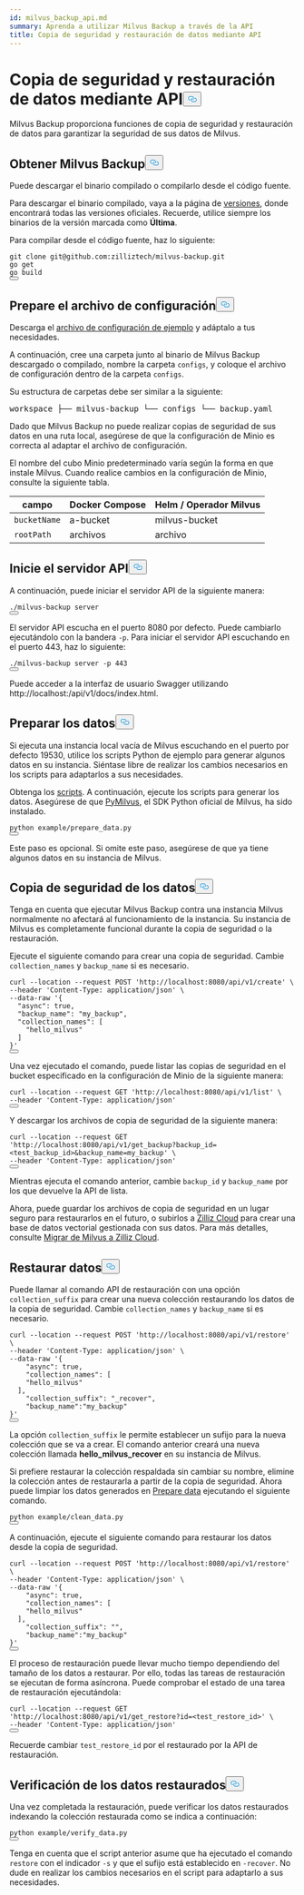 ```yaml
---
id: milvus_backup_api.md
summary: Aprenda a utilizar Milvus Backup a través de la API
title: Copia de seguridad y restauración de datos mediante API
---
```

<h1 id="Back-up-and-Restore-Data-Using-APIs" class="common-anchor-header">Copia de seguridad y restauración de datos mediante API<button data-href="#Back-up-and-Restore-Data-Using-APIs" class="anchor-icon" translate="no">
      <svg translate="no"
        aria-hidden="true"
        focusable="false"
        height="20"
        version="1.1"
        viewBox="0 0 16 16"
        width="16"
      >
        <path
          fill="#0092E4"
          fill-rule="evenodd"
          d="M4 9h1v1H4c-1.5 0-3-1.69-3-3.5S2.55 3 4 3h4c1.45 0 3 1.69 3 3.5 0 1.41-.91 2.72-2 3.25V8.59c.58-.45 1-1.27 1-2.09C10 5.22 8.98 4 8 4H4c-.98 0-2 1.22-2 2.5S3 9 4 9zm9-3h-1v1h1c1 0 2 1.22 2 2.5S13.98 12 13 12H9c-.98 0-2-1.22-2-2.5 0-.83.42-1.64 1-2.09V6.25c-1.09.53-2 1.84-2 3.25C6 11.31 7.55 13 9 13h4c1.45 0 3-1.69 3-3.5S14.5 6 13 6z"
        ></path>
      </svg>
    </button></h1><p>Milvus Backup proporciona funciones de copia de seguridad y restauración de datos para garantizar la seguridad de sus datos de Milvus.</p>
<h2 id="Obtain-Milvus-Backup" class="common-anchor-header">Obtener Milvus Backup<button data-href="#Obtain-Milvus-Backup" class="anchor-icon" translate="no">
      <svg translate="no"
        aria-hidden="true"
        focusable="false"
        height="20"
        version="1.1"
        viewBox="0 0 16 16"
        width="16"
      >
        <path
          fill="#0092E4"
          fill-rule="evenodd"
          d="M4 9h1v1H4c-1.5 0-3-1.69-3-3.5S2.55 3 4 3h4c1.45 0 3 1.69 3 3.5 0 1.41-.91 2.72-2 3.25V8.59c.58-.45 1-1.27 1-2.09C10 5.22 8.98 4 8 4H4c-.98 0-2 1.22-2 2.5S3 9 4 9zm9-3h-1v1h1c1 0 2 1.22 2 2.5S13.98 12 13 12H9c-.98 0-2-1.22-2-2.5 0-.83.42-1.64 1-2.09V6.25c-1.09.53-2 1.84-2 3.25C6 11.31 7.55 13 9 13h4c1.45 0 3-1.69 3-3.5S14.5 6 13 6z"
        ></path>
      </svg>
    </button></h2><p>Puede descargar el binario compilado o compilarlo desde el código fuente.</p>
<p>Para descargar el binario compilado, vaya a la página de <a href="https://github.com/zilliztech/milvus-backup/releases">versiones</a>, donde encontrará todas las versiones oficiales. Recuerde, utilice siempre los binarios de la versión marcada como <strong>Última</strong>.</p>
<p>Para compilar desde el código fuente, haz lo siguiente:</p>
<pre><code translate="no" class="language-shell">git <span class="hljs-built_in">clone</span> git@github.com:zilliztech/milvus-backup.git
go get
go build
<button class="copy-code-btn"></button></code></pre>
<h2 id="Prepare-configuration-file" class="common-anchor-header">Prepare el archivo de configuración<button data-href="#Prepare-configuration-file" class="anchor-icon" translate="no">
      <svg translate="no"
        aria-hidden="true"
        focusable="false"
        height="20"
        version="1.1"
        viewBox="0 0 16 16"
        width="16"
      >
        <path
          fill="#0092E4"
          fill-rule="evenodd"
          d="M4 9h1v1H4c-1.5 0-3-1.69-3-3.5S2.55 3 4 3h4c1.45 0 3 1.69 3 3.5 0 1.41-.91 2.72-2 3.25V8.59c.58-.45 1-1.27 1-2.09C10 5.22 8.98 4 8 4H4c-.98 0-2 1.22-2 2.5S3 9 4 9zm9-3h-1v1h1c1 0 2 1.22 2 2.5S13.98 12 13 12H9c-.98 0-2-1.22-2-2.5 0-.83.42-1.64 1-2.09V6.25c-1.09.53-2 1.84-2 3.25C6 11.31 7.55 13 9 13h4c1.45 0 3-1.69 3-3.5S14.5 6 13 6z"
        ></path>
      </svg>
    </button></h2><p>Descarga el <a href="https://raw.githubusercontent.com/zilliztech/milvus-backup/master/configs/backup.yaml">archivo de configuración de ejemplo</a> y adáptalo a tus necesidades.</p>
<p>A continuación, cree una carpeta junto al binario de Milvus Backup descargado o compilado, nombre la carpeta <code translate="no">configs</code>, y coloque el archivo de configuración dentro de la carpeta <code translate="no">configs</code>.</p>
<p>Su estructura de carpetas debe ser similar a la siguiente:</p>
<pre>
workspace ├── milvus-backup └── configs └── backup.yaml</pre>
<p>Dado que Milvus Backup no puede realizar copias de seguridad de sus datos en una ruta local, asegúrese de que la configuración de Minio es correcta al adaptar el archivo de configuración.</p>
<div class="alert note">
<p>El nombre del cubo Minio predeterminado varía según la forma en que instale Milvus. Cuando realice cambios en la configuración de Minio, consulte la siguiente tabla.</p>
<table>
<thead>
<tr><th>campo</th><th>Docker Compose</th><th>Helm / Operador Milvus</th></tr>
</thead>
<tbody>
<tr><td><code translate="no">bucketName</code></td><td>a-bucket</td><td>milvus-bucket</td></tr>
<tr><td><code translate="no">rootPath</code></td><td>archivos</td><td>archivo</td></tr>
</tbody>
</table>
</div>
<h2 id="Start-up-the-API-server" class="common-anchor-header">Inicie el servidor API<button data-href="#Start-up-the-API-server" class="anchor-icon" translate="no">
      <svg translate="no"
        aria-hidden="true"
        focusable="false"
        height="20"
        version="1.1"
        viewBox="0 0 16 16"
        width="16"
      >
        <path
          fill="#0092E4"
          fill-rule="evenodd"
          d="M4 9h1v1H4c-1.5 0-3-1.69-3-3.5S2.55 3 4 3h4c1.45 0 3 1.69 3 3.5 0 1.41-.91 2.72-2 3.25V8.59c.58-.45 1-1.27 1-2.09C10 5.22 8.98 4 8 4H4c-.98 0-2 1.22-2 2.5S3 9 4 9zm9-3h-1v1h1c1 0 2 1.22 2 2.5S13.98 12 13 12H9c-.98 0-2-1.22-2-2.5 0-.83.42-1.64 1-2.09V6.25c-1.09.53-2 1.84-2 3.25C6 11.31 7.55 13 9 13h4c1.45 0 3-1.69 3-3.5S14.5 6 13 6z"
        ></path>
      </svg>
    </button></h2><p>A continuación, puede iniciar el servidor API de la siguiente manera:</p>
<pre><code translate="no" class="language-shell">./milvus-backup server
<button class="copy-code-btn"></button></code></pre>
<p>El servidor API escucha en el puerto 8080 por defecto. Puede cambiarlo ejecutándolo con la bandera <code translate="no">-p</code>. Para iniciar el servidor API escuchando en el puerto 443, haz lo siguiente:</p>
<pre><code translate="no" class="language-shell">./milvus-backup server -p 443
<button class="copy-code-btn"></button></code></pre>
<p>Puede acceder a la interfaz de usuario Swagger utilizando http://localhost:<port>/api/v1/docs/index.html.</p>
<h2 id="Prepare-data" class="common-anchor-header">Preparar los datos<button data-href="#Prepare-data" class="anchor-icon" translate="no">
      <svg translate="no"
        aria-hidden="true"
        focusable="false"
        height="20"
        version="1.1"
        viewBox="0 0 16 16"
        width="16"
      >
        <path
          fill="#0092E4"
          fill-rule="evenodd"
          d="M4 9h1v1H4c-1.5 0-3-1.69-3-3.5S2.55 3 4 3h4c1.45 0 3 1.69 3 3.5 0 1.41-.91 2.72-2 3.25V8.59c.58-.45 1-1.27 1-2.09C10 5.22 8.98 4 8 4H4c-.98 0-2 1.22-2 2.5S3 9 4 9zm9-3h-1v1h1c1 0 2 1.22 2 2.5S13.98 12 13 12H9c-.98 0-2-1.22-2-2.5 0-.83.42-1.64 1-2.09V6.25c-1.09.53-2 1.84-2 3.25C6 11.31 7.55 13 9 13h4c1.45 0 3-1.69 3-3.5S14.5 6 13 6z"
        ></path>
      </svg>
    </button></h2><p>Si ejecuta una instancia local vacía de Milvus escuchando en el puerto por defecto 19530, utilice los scripts Python de ejemplo para generar algunos datos en su instancia. Siéntase libre de realizar los cambios necesarios en los scripts para adaptarlos a sus necesidades.</p>
<p>Obtenga los <a href="https://raw.githubusercontent.com/zilliztech/milvus-backup/main/example/prepare_data.py">scripts</a>. A continuación, ejecute los scripts para generar los datos. Asegúrese de que <a href="https://pypi.org/project/pymilvus/">PyMilvus</a>, el SDK Python oficial de Milvus, ha sido instalado.</p>
<pre><code translate="no" class="language-shell">python example/prepare_data.py
<button class="copy-code-btn"></button></code></pre>
<p>Este paso es opcional. Si omite este paso, asegúrese de que ya tiene algunos datos en su instancia de Milvus.</p>
<h2 id="Back-up-data" class="common-anchor-header">Copia de seguridad de los datos<button data-href="#Back-up-data" class="anchor-icon" translate="no">
      <svg translate="no"
        aria-hidden="true"
        focusable="false"
        height="20"
        version="1.1"
        viewBox="0 0 16 16"
        width="16"
      >
        <path
          fill="#0092E4"
          fill-rule="evenodd"
          d="M4 9h1v1H4c-1.5 0-3-1.69-3-3.5S2.55 3 4 3h4c1.45 0 3 1.69 3 3.5 0 1.41-.91 2.72-2 3.25V8.59c.58-.45 1-1.27 1-2.09C10 5.22 8.98 4 8 4H4c-.98 0-2 1.22-2 2.5S3 9 4 9zm9-3h-1v1h1c1 0 2 1.22 2 2.5S13.98 12 13 12H9c-.98 0-2-1.22-2-2.5 0-.83.42-1.64 1-2.09V6.25c-1.09.53-2 1.84-2 3.25C6 11.31 7.55 13 9 13h4c1.45 0 3-1.69 3-3.5S14.5 6 13 6z"
        ></path>
      </svg>
    </button></h2><div class="tab-wrapper"></div>
<p>Tenga en cuenta que ejecutar Milvus Backup contra una instancia Milvus normalmente no afectará al funcionamiento de la instancia. Su instancia de Milvus es completamente funcional durante la copia de seguridad o la restauración.</p>
<p>Ejecute el siguiente comando para crear una copia de seguridad. Cambie <code translate="no">collection_names</code> y <code translate="no">backup_name</code> si es necesario.</p>
<pre><code translate="no" class="language-shell">curl --location --request POST <span class="hljs-string">&#x27;http://localhost:8080/api/v1/create&#x27;</span> \
--header <span class="hljs-string">&#x27;Content-Type: application/json&#x27;</span> \
--data-raw <span class="hljs-string">&#x27;{
  &quot;async&quot;: true,
  &quot;backup_name&quot;: &quot;my_backup&quot;,
  &quot;collection_names&quot;: [
    &quot;hello_milvus&quot;
  ]
}&#x27;</span>
<button class="copy-code-btn"></button></code></pre>
<p>Una vez ejecutado el comando, puede listar las copias de seguridad en el bucket especificado en la configuración de Minio de la siguiente manera:</p>
<pre><code translate="no" class="language-shell">curl --location --request <span class="hljs-variable constant_">GET</span> <span class="hljs-string">&#x27;http://localhost:8080/api/v1/list&#x27;</span> \
--header <span class="hljs-string">&#x27;Content-Type: application/json&#x27;</span>
<button class="copy-code-btn"></button></code></pre>
<p>Y descargar los archivos de copia de seguridad de la siguiente manera:</p>
<pre><code translate="no" class="language-shell">curl --location --request <span class="hljs-variable constant_">GET</span> <span class="hljs-string">&#x27;http://localhost:8080/api/v1/get_backup?backup_id=&lt;test_backup_id&gt;&amp;backup_name=my_backup&#x27;</span> \
--header <span class="hljs-string">&#x27;Content-Type: application/json&#x27;</span>
<button class="copy-code-btn"></button></code></pre>
<p>Mientras ejecuta el comando anterior, cambie <code translate="no">backup_id</code> y <code translate="no">backup_name</code> por los que devuelve la API de lista.</p>
<p>Ahora, puede guardar los archivos de copia de seguridad en un lugar seguro para restaurarlos en el futuro, o subirlos a <a href="https://cloud.zilliz.com">Zilliz Cloud</a> para crear una base de datos vectorial gestionada con sus datos. Para más detalles, consulte <a href="https://zilliz.com/doc/migrate_from_milvus-2x">Migrar de Milvus a Zilliz Cloud</a>.</p>
<h2 id="Restore-data" class="common-anchor-header">Restaurar datos<button data-href="#Restore-data" class="anchor-icon" translate="no">
      <svg translate="no"
        aria-hidden="true"
        focusable="false"
        height="20"
        version="1.1"
        viewBox="0 0 16 16"
        width="16"
      >
        <path
          fill="#0092E4"
          fill-rule="evenodd"
          d="M4 9h1v1H4c-1.5 0-3-1.69-3-3.5S2.55 3 4 3h4c1.45 0 3 1.69 3 3.5 0 1.41-.91 2.72-2 3.25V8.59c.58-.45 1-1.27 1-2.09C10 5.22 8.98 4 8 4H4c-.98 0-2 1.22-2 2.5S3 9 4 9zm9-3h-1v1h1c1 0 2 1.22 2 2.5S13.98 12 13 12H9c-.98 0-2-1.22-2-2.5 0-.83.42-1.64 1-2.09V6.25c-1.09.53-2 1.84-2 3.25C6 11.31 7.55 13 9 13h4c1.45 0 3-1.69 3-3.5S14.5 6 13 6z"
        ></path>
      </svg>
    </button></h2><div class="tab-wrapper"></div>
<p>Puede llamar al comando API de restauración con una opción <code translate="no">collection_suffix</code> para crear una nueva colección restaurando los datos de la copia de seguridad. Cambie <code translate="no">collection_names</code> y <code translate="no">backup_name</code> si es necesario.</p>
<pre><code translate="no" class="language-shell">curl --location --request POST <span class="hljs-string">&#x27;http://localhost:8080/api/v1/restore&#x27;</span> \
--header <span class="hljs-string">&#x27;Content-Type: application/json&#x27;</span> \
--data-raw <span class="hljs-string">&#x27;{
    &quot;async&quot;: true,
    &quot;collection_names&quot;: [
    &quot;hello_milvus&quot;
  ],
    &quot;collection_suffix&quot;: &quot;_recover&quot;,
    &quot;backup_name&quot;:&quot;my_backup&quot;
}&#x27;</span>
<button class="copy-code-btn"></button></code></pre>
<p>La opción <code translate="no">collection_suffix</code> le permite establecer un sufijo para la nueva colección que se va a crear. El comando anterior creará una nueva colección llamada <strong>hello_milvus_recover</strong> en su instancia de Milvus.</p>
<p>Si prefiere restaurar la colección respaldada sin cambiar su nombre, elimine la colección antes de restaurarla a partir de la copia de seguridad. Ahora puede limpiar los datos generados en <a href="#Prepare-data">Prepare data</a> ejecutando el siguiente comando.</p>
<pre><code translate="no" class="language-shell">python example/clean_data.py
<button class="copy-code-btn"></button></code></pre>
<p>A continuación, ejecute el siguiente comando para restaurar los datos desde la copia de seguridad.</p>
<pre><code translate="no" class="language-shell">curl --location --request POST <span class="hljs-string">&#x27;http://localhost:8080/api/v1/restore&#x27;</span> \
--header <span class="hljs-string">&#x27;Content-Type: application/json&#x27;</span> \
--data-raw <span class="hljs-string">&#x27;{
    &quot;async&quot;: true,
    &quot;collection_names&quot;: [
    &quot;hello_milvus&quot;
  ],
    &quot;collection_suffix&quot;: &quot;&quot;,
    &quot;backup_name&quot;:&quot;my_backup&quot;
}&#x27;</span>
<button class="copy-code-btn"></button></code></pre>
<p>El proceso de restauración puede llevar mucho tiempo dependiendo del tamaño de los datos a restaurar. Por ello, todas las tareas de restauración se ejecutan de forma asíncrona. Puede comprobar el estado de una tarea de restauración ejecutándola:</p>
<pre><code translate="no" class="language-shell">curl --location --request <span class="hljs-variable constant_">GET</span> <span class="hljs-string">&#x27;http://localhost:8080/api/v1/get_restore?id=&lt;test_restore_id&gt;&#x27;</span> \
--header <span class="hljs-string">&#x27;Content-Type: application/json&#x27;</span>
<button class="copy-code-btn"></button></code></pre>
<p>Recuerde cambiar <code translate="no">test_restore_id</code> por el restaurado por la API de restauración.</p>
<h2 id="Verify-restored-data" class="common-anchor-header">Verificación de los datos restaurados<button data-href="#Verify-restored-data" class="anchor-icon" translate="no">
      <svg translate="no"
        aria-hidden="true"
        focusable="false"
        height="20"
        version="1.1"
        viewBox="0 0 16 16"
        width="16"
      >
        <path
          fill="#0092E4"
          fill-rule="evenodd"
          d="M4 9h1v1H4c-1.5 0-3-1.69-3-3.5S2.55 3 4 3h4c1.45 0 3 1.69 3 3.5 0 1.41-.91 2.72-2 3.25V8.59c.58-.45 1-1.27 1-2.09C10 5.22 8.98 4 8 4H4c-.98 0-2 1.22-2 2.5S3 9 4 9zm9-3h-1v1h1c1 0 2 1.22 2 2.5S13.98 12 13 12H9c-.98 0-2-1.22-2-2.5 0-.83.42-1.64 1-2.09V6.25c-1.09.53-2 1.84-2 3.25C6 11.31 7.55 13 9 13h4c1.45 0 3-1.69 3-3.5S14.5 6 13 6z"
        ></path>
      </svg>
    </button></h2><p>Una vez completada la restauración, puede verificar los datos restaurados indexando la colección restaurada como se indica a continuación:</p>
<pre><code translate="no" class="language-shell">python example/verify_data.py
<button class="copy-code-btn"></button></code></pre>
<p>Tenga en cuenta que el script anterior asume que ha ejecutado el comando <code translate="no">restore</code> con el indicador <code translate="no">-s</code> y que el sufijo está establecido en <code translate="no">-recover</code>. No dude en realizar los cambios necesarios en el script para adaptarlo a sus necesidades.</p>
